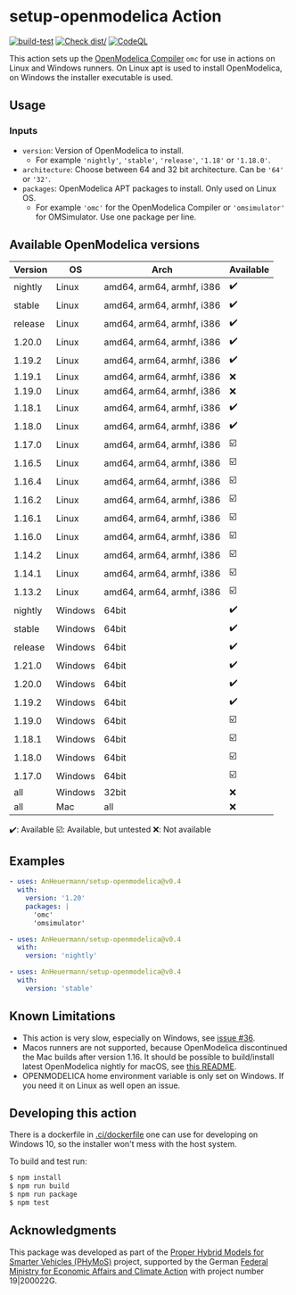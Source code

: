 # setup-openmodelica Action

[![build-test](https://github.com/AnHeuermann/setup-openmodelica/actions/workflows/test.yml/badge.svg)](https://github.com/AnHeuermann/setup-openmodelica/actions/workflows/test.yml)
[![Check dist/](https://github.com/AnHeuermann/setup-openmodelica/actions/workflows/check-dist.yml/badge.svg)](https://github.com/AnHeuermann/setup-openmodelica/actions/workflows/check-dist.yml)
[![CodeQL](https://github.com/AnHeuermann/setup-openmodelica/actions/workflows/codeql-analysis.yml/badge.svg)](https://github.com/AnHeuermann/setup-openmodelica/actions/workflows/codeql-analysis.yml)

This action sets up the [OpenModelica Compiler](https://openmodelica.org/) `omc` for use in
actions on Linux and Windows runners.
On Linux apt is used to install OpenModelica, on Windows the installer executable is used.

## Usage

### Inputs

- `version`: Version of OpenModelica to install.
  - For example
    `'nightly'`, `'stable'`, `'release'`, `'1.18'` or `'1.18.0'`.
- `architecture`: Choose between 64 and 32 bit architecture.
                  Can be `'64'` or `'32'`.
- `packages`: OpenModelica APT packages to install. Only used on Linux OS.
  - For example `'omc'` for the OpenModelica Compiler or `'omsimulator'` for OMSimulator.
    Use one package per line.

## Available OpenModelica versions

| Version      | OS      | Arch                      | Available |
|--------------|---------|---------------------------|-----------|
| nightly      | Linux   | amd64, arm64, armhf, i386 | ✔️       |
| stable       | Linux   | amd64, arm64, armhf, i386 | ✔️       |
| release      | Linux   | amd64, arm64, armhf, i386 | ✔️       |
| 1.20.0       | Linux   | amd64, arm64, armhf, i386 | ✔️       |
| 1.19.2       | Linux   | amd64, arm64, armhf, i386 | ✔️       |
| 1.19.1       | Linux   | amd64, arm64, armhf, i386 | ❌       |
| 1.19.0       | Linux   | amd64, arm64, armhf, i386 | ❌       |
| 1.18.1       | Linux   | amd64, arm64, armhf, i386 | ✔️       |
| 1.18.0       | Linux   | amd64, arm64, armhf, i386 | ✔️       |
| 1.17.0       | Linux   | amd64, arm64, armhf, i386 | ☑️       |
| 1.16.5       | Linux   | amd64, arm64, armhf, i386 | ☑️       |
| 1.16.4       | Linux   | amd64, arm64, armhf, i386 | ☑️       |
| 1.16.2       | Linux   | amd64, arm64, armhf, i386 | ☑️       |
| 1.16.1       | Linux   | amd64, arm64, armhf, i386 | ☑️       |
| 1.16.0       | Linux   | amd64, arm64, armhf, i386 | ☑️       |
| 1.14.2       | Linux   | amd64, arm64, armhf, i386 | ☑️       |
| 1.14.1       | Linux   | amd64, arm64, armhf, i386 | ☑️       |
| 1.13.2       | Linux   | amd64, arm64, armhf, i386 | ☑️       |
| nightly      | Windows | 64bit                     | ✔️       |
| stable       | Windows | 64bit                     | ✔️       |
| release      | Windows | 64bit                     | ✔️       |
| 1.21.0       | Windows | 64bit                     | ✔️       |
| 1.20.0       | Windows | 64bit                     | ✔️       |
| 1.19.2       | Windows | 64bit                     | ✔️       |
| 1.19.0       | Windows | 64bit                     | ☑️       |
| 1.18.1       | Windows | 64bit                     | ☑️       |
| 1.18.0       | Windows | 64bit                     | ☑️       |
| 1.17.0       | Windows | 64bit                     | ☑️       |
| all          | Windows | 32bit                     | ❌       |
| all          | Mac     | all                       | ❌       |

✔️: Available
☑️: Available, but untested
❌: Not available

## Examples

```yaml
- uses: AnHeuermann/setup-openmodelica@v0.4
  with:
    version: '1.20'
    packages: |
      'omc'
      'omsimulator'
```

```yaml
- uses: AnHeuermann/setup-openmodelica@v0.4
  with:
    version: 'nightly'
```

```yaml
- uses: AnHeuermann/setup-openmodelica@v0.4
  with:
    version: 'stable'
```

## Known Limitations

- This action is very slow, especially on Windows, see [issue #36](https://github.com/AnHeuermann/setup-openmodelica/issues/36).
- Macos runners are not supported, because OpenModelica discontinued the Mac builds after version 1.16.
  It should be possible to build/install latest OpenModelica nightly for macOS,
  see [this README](https://github.com/OpenModelica/OpenModelica/blob/master/README.cmake.md#33-macos).
- OPENMODELICA home environment variable is only set on Windows. If you need it on Linux as well open an issue.

## Developing this action

There is a dockerfile in [.ci/dockerfile](.ci/dockerfile) one can use for developing on Windows 10,
so the installer won't mess with the host system.

To build and test run:

```bash
$ npm install
$ npm run build
$ npm run package
$ npm test
```

## Acknowledgments

This package was developed as part of the [Proper Hybrid Models for Smarter Vehicles (PHyMoS)](https://phymos.de/en/) project,
supported by the German [Federal Ministry for Economic Affairs and Climate Action](https://www.bmwk.de/Navigation/EN/Home/home.html)
with project number 19|200022G.
